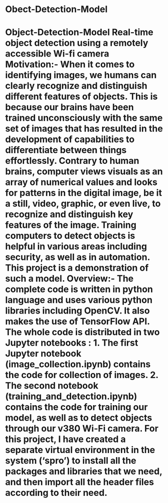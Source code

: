 # Obect-Detection-Model
# Object-Detection-Model Real-time object detection using a remotely accessible Wi-fi camera  **Motivation**:- When it comes to identifying images, we humans can clearly recognize and distinguish different features of objects. This is because our brains have been trained unconsciously with the same set of images that has resulted in the development of capabilities to differentiate between things effortlessly. Contrary to human brains, computer views visuals as an array of numerical values and looks for patterns in the digital image, be it a still, video, graphic, or even live, to recognize and distinguish key features of the image. Training computers to detect objects is helpful in various areas including security, as well as in automation. This project is a demonstration of such a model.  **Overview**:- The complete code is written in python language and uses various python libraries including OpenCV. It also makes the use of TensorFlow API. The whole code is distributed in two Jupyter notebooks :   1. The first Jupyter notebook (image_collection.ipynb) contains the code for collection of images. 2. The second notebook (training_and_detection.ipynb) contains the code for training our model, as well as to detect objects through our v380 Wi-Fi camera.  For this project, I have created a separate virtual environment in the system (‘spro’) to install all the packages and libraries that we need, and then import all the header files according to their need.
